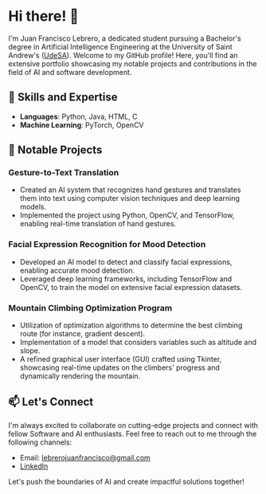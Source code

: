 # Hi there! 👋
I'm Juan Francisco Lebrero, a dedicated student pursuing a Bachelor's degree in Artificial Intelligence Engineering at the University of Saint Andrew's ([UdeSA](https://udesa.edu.ar)). Welcome to my GitHub profile! Here, you'll find an extensive portfolio showcasing my notable projects and contributions in the field of AI and software development.


## 🌟 Skills and Expertise

- **Languages**: Python, Java, HTML, C
- **Machine Learning**: PyTorch, OpenCV


## 🚀 Notable Projects

### Gesture-to-Text Translation

- Created an AI system that recognizes hand gestures and translates them into text using computer vision techniques and deep learning models.
- Implemented the project using Python, OpenCV, and TensorFlow, enabling real-time translation of hand gestures.


### Facial Expression Recognition for Mood Detection

- Developed an AI model to detect and classify facial expressions, enabling accurate mood detection.
- Leveraged deep learning frameworks, including TensorFlow and OpenCV, to train the model on extensive facial expression datasets.

### Mountain Climbing Optimization Program

- Utilization of optimization algorithms to determine the best climbing route (for instance, gradient descent).
- Implementation of a model that considers variables such as altitude and slope.
- A refined graphical user interface (GUI) crafted using Tkinter, showcasing real-time updates on the climbers' progress and dynamically rendering the mountain.


## 📫 Let's Connect

I'm always excited to collaborate on cutting-edge projects and connect with fellow Software and AI enthusiasts. Feel free to reach out to me through the following channels:

- Email: lebrerojuanfrancisco@gmail.com
- [LinkedIn](https://www.linkedin.com/in/lebrero-juan-francisco/)

Let's push the boundaries of AI and create impactful solutions together!
